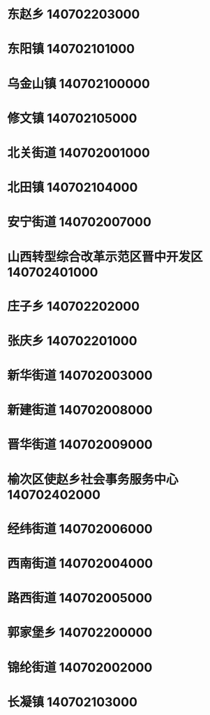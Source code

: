 # 东赵乡 140702203000
# 东阳镇 140702101000
# 乌金山镇 140702100000
# 修文镇 140702105000
# 北关街道 140702001000
# 北田镇 140702104000
# 安宁街道 140702007000
# 山西转型综合改革示范区晋中开发区 140702401000
# 庄子乡 140702202000
# 张庆乡 140702201000
# 新华街道 140702003000
# 新建街道 140702008000
# 晋华街道 140702009000
# 榆次区使赵乡社会事务服务中心 140702402000
# 经纬街道 140702006000
# 西南街道 140702004000
# 路西街道 140702005000
# 郭家堡乡 140702200000
# 锦纶街道 140702002000
# 长凝镇 140702103000
